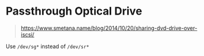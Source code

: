 # Passthrough Optical Drive
> https://www.smetana.name/blog/2014/10/20/sharing-dvd-drive-over-iscsi/  

Use `/dev/sg*` instead of `/dev/sr*`  
